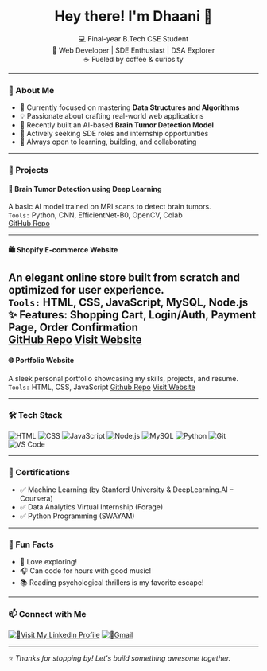 <h1 align="center">Hey there! I'm Dhaani 👋</h1>

<p align="center">
  💻 Final-year B.Tech CSE Student <br/>
  🔧 Web Developer | SDE Enthusiast | DSA Explorer <br/>
  ☕ Fueled by coffee & curiosity <br/>
</p>

---

### 🚀 About Me

- 🌱 Currently focused on mastering **Data Structures and Algorithms**
- 💡 Passionate about crafting real-world web applications
- 🧠 Recently built an AI-based **Brain Tumor Detection Model**
- 💼 Actively seeking SDE roles and internship opportunities
- 🎯 Always open to learning, building, and collaborating

---


### 💼 Projects

#### 🧠 Brain Tumor Detection using Deep Learning  
A basic AI model trained on MRI scans to detect brain tumors.  
`Tools:` Python, CNN, EfficientNet-B0, OpenCV, Colab  
[GitHub Repo](https://github.com/kaanchiiii/Brain-Tumor-Detection-Model)

---

#### 🛍️ Shopify E-commerce Website
An elegant online store built from scratch and optimized for user experience.  
`Tools:` HTML, CSS, JavaScript, MySQL, Node.js  
✨ Features: Shopping Cart, Login/Auth, Payment Page, Order Confirmation  
[GitHub Repo](https://github.com/kaanchiiii/E-Commerce)
[Visit Website](https://fairyloom.onrender.com/)
---

#### 🌐 Portfolio Website  
A sleek personal portfolio showcasing my skills, projects, and resume.  
`Tools:` HTML, CSS, JavaScript
[Github Repo](https://github.com/kaanchiiii/Portfolio)
[Visit Website](https://kaanchiiii.github.io/Portfolio/)

---

### 🛠️ Tech Stack

![HTML](https://img.shields.io/badge/-HTML5-E34F26?style=flat&logo=html5&logoColor=white)
![CSS](https://img.shields.io/badge/-CSS3-1572B6?style=flat&logo=css3)
![JavaScript](https://img.shields.io/badge/-JavaScript-F7DF1E?style=flat&logo=javascript&logoColor=black)
![Node.js](https://img.shields.io/badge/-Node.js-339933?style=flat&logo=nodedotjs&logoColor=white)
![MySQL](https://img.shields.io/badge/-MySQL-00758F?style=flat&logo=mysql)
![Python](https://img.shields.io/badge/-Python-3776AB?style=flat&logo=python)
![Git](https://img.shields.io/badge/-Git-F05032?style=flat&logo=git&logoColor=white)
![VS Code](https://img.shields.io/badge/-VSCode-007ACC?style=flat&logo=visual-studio-code)

---

### 📜 Certifications

- ✅ Machine Learning (by Stanford University & DeepLearning.AI – Coursera)
- ✅ Data Analytics Virtual Internship (Forage)
- ✅ Python Programming (SWAYAM)

---

### 🧠 Fun Facts

- 💙 Love exploring!  
- 🎧 Can code for hours with good music!
- 📚 Reading psychological thrillers is my favorite escape!  
 

---

### 📫 Connect with Me

[![💼Visit My LinkedIn Profile](https://img.shields.io/badge/-LinkedIn-0A66C2?style=flat&logo=linkedin&logoColor=white)](www.linkedin.com/in/dhaani-jain-09b9482a0)
[![📧Gmail](https://img.shields.io/badge/-Gmail-D14836?style=flat&logo=gmail&logoColor=white)](mailto:jaindhaani0919@gmail.com)

---

⭐ *Thanks for stopping by! Let's build something awesome together.*
